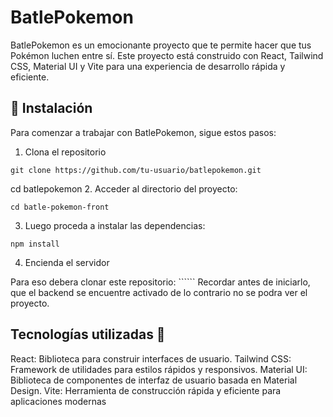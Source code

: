 # BatlePokemon

BatlePokemon es un emocionante proyecto que te permite hacer que tus Pokémon luchen entre sí. Este proyecto está construido con React, Tailwind CSS, Material UI y Vite para una experiencia de desarrollo rápida y eficiente.

## 🚀 Instalación

Para comenzar a trabajar con BatlePokemon, sigue estos pasos:

1. Clona el repositorio
```
git clone https://github.com/tu-usuario/batlepokemon.git
```
cd batlepokemon
2. Acceder al directorio del proyecto:
```
cd batle-pokemon-front
```
3. Luego proceda a instalar las dependencias:
```
npm install
```
4. Encienda el servidor
   
Para eso debera clonar este repositorio: `````` 
Recordar antes de iniciarlo, que el backend se encuentre activado de lo contrario no se podra ver el proyecto.

## Tecnologías utilizadas 🔨

React: Biblioteca para construir interfaces de usuario.
Tailwind CSS: Framework de utilidades para estilos rápidos y responsivos.
Material UI: Biblioteca de componentes de interfaz de usuario basada en Material Design.
Vite: Herramienta de construcción rápida y eficiente para aplicaciones modernas






